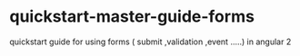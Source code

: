 # quickstart-master-guide-forms
quickstart guide for using forms ( submit ,validation ,event .....)  in angular 2
